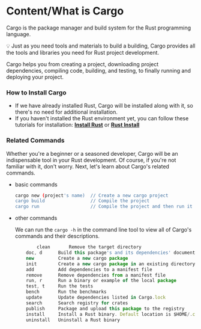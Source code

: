 # Content/**What is Cargo**

Cargo is the package manager and build system for the Rust programming language. 

<aside>
💡 Just as you need tools and materials to build a building, Cargo provides all the tools and libraries you need for Rust project development.

</aside>

Cargo helps you from creating a project, downloading project dependencies, compiling code, building, and testing, to finally running and deploying your project.

### **How to Install Cargo**

- If we have already installed Rust, Cargo will be installed along with it, so there's no need for additional installation.
- If you haven't installed the Rust environment yet, you can follow these tutorials for installation: **[Install Rust](https://course.rs/first-try/installation.html#%E5%AE%89%E8%A3%85-rust)** or **[Rust Install](https://www.rust-lang.org/tools/install)**

### **Related Commands**

Whether you're a beginner or a seasoned developer, Cargo will be an indispensable tool in your Rust development. Of course, if you're not familiar with it, don't worry. Next, let's learn about Cargo's related commands.

- basic commands
    
    ```bash
    cargo new (project's name)  // Create a new cargo project
    cargo build                 // Compile the project
    cargo run                   // Compile the project and then run it
    ```
    
- other commands
    
    We can run the `cargo -h` in the command line tool to view all of Cargo's commands and their descriptions.
    
    ```jsx
    		clean       Remove the target directory
        doc, d      Build this package's and its dependencies' documentation
        new         Create a new cargo package
        init        Create a new cargo package in an existing directory
        add         Add dependencies to a manifest file
        remove      Remove dependencies from a manifest file
        run, r      Run a binary or example of the local package
        test, t     Run the tests
        bench       Run the benchmarks
        update      Update dependencies listed in Cargo.lock
        search      Search registry for crates
        publish     Package and upload this package to the registry
        install     Install a Rust binary. Default location is $HOME/.cargo/bin
        uninstall   Uninstall a Rust binary
    ```